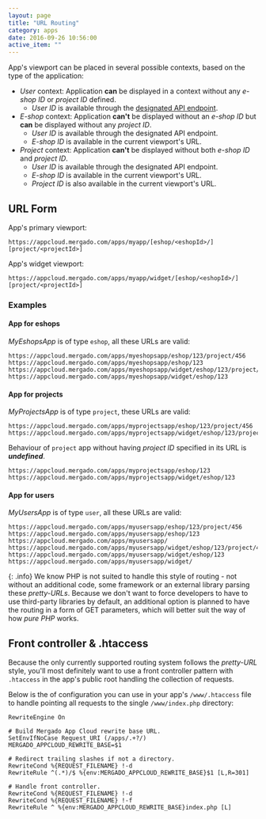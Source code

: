 ```yaml
---
layout: page
title: "URL Routing"
category: apps
date: 2016-09-26 10:56:00
active_item: ""
---
```


App's viewport can be placed in several possible contexts, based on the type of the application:
- *User* context: Application **can** be displayed in a context without any *e-shop ID* or *project ID* defined.
	- *User ID* is available through the [designated API endpoint](http://docs.mergado.apiary.io/#reference/core/users/authenticated-user).
- *E-shop* context: Application **can't** be displayed without an *e-shop ID* but **can** be displayed without any *project ID*.
	- *User ID* is available through the designated API endpoint.
	- *E-shop ID* is available in the current viewport's URL.
- *Project* context: Application **can't** be displayed without both *e-shop ID* and *project ID*.
	- *User ID* is available through the designated API endpoint.
	- *E-shop ID* is available in the current viewport's URL.
	- *Project ID* is also available in the current viewport's URL.

## URL Form

App's primary viewport:

```
https://appcloud.mergado.com/apps/myapp/[eshop/<eshopId>/][project/<projectId>]
```

App's widget viewport:

```
https://appcloud.mergado.com/apps/myapp/widget/[eshop/<eshopId>/][project/<projectId>]
```

### Examples

#### App for eshops

*MyEshopsApp* is of type `eshop`, all these URLs are valid:

```
https://appcloud.mergado.com/apps/myeshopsapp/eshop/123/project/456
https://appcloud.mergado.com/apps/myeshopsapp/eshop/123
https://appcloud.mergado.com/apps/myeshopsapp/widget/eshop/123/project/456
https://appcloud.mergado.com/apps/myeshopsapp/widget/eshop/123
```

#### App for projects

*MyProjectsApp* is of type `project`, these URLs are valid:

```
https://appcloud.mergado.com/apps/myprojectsapp/eshop/123/project/456
https://appcloud.mergado.com/apps/myprojectsapp/widget/eshop/123/project/456
```

Behaviour of `project` app without having *project ID* specified in its URL is ***undefined***.

```
https://appcloud.mergado.com/apps/myprojectsapp/eshop/123
https://appcloud.mergado.com/apps/myprojectsapp/widget/eshop/123
```

#### App for users

*MyUsersApp* is of type `user`, all these URLs are valid:

```
https://appcloud.mergado.com/apps/myusersapp/eshop/123/project/456
https://appcloud.mergado.com/apps/myusersapp/eshop/123
https://appcloud.mergado.com/apps/myusersapp/
https://appcloud.mergado.com/apps/myusersapp/widget/eshop/123/project/456
https://appcloud.mergado.com/apps/myusersapp/widget/eshop/123
https://appcloud.mergado.com/apps/myusersapp/widget/
```

{: .info}
We know PHP is not suited to handle this style of routing - not without an additional code, some framework or an external library parsing these *pretty-URLs*. Because we don't want to force developers to have to use third-party libraries by default, an additional option is planned to have the routing in a form of GET parameters, which will better suit the way of how *pure PHP* works.

## Front controller & .htaccess

Because the only currently supported routing system follows the *pretty-URL* style, you'll most definitely want to use a front controller pattern with `.htaccess` in the app's public root handling the collection of requests.

Below is the of configuration you can use in your app's `/www/.htaccess` file to handle pointing all requests to the single `/www/index.php` directory:

```
RewriteEngine On

# Build Mergado App Cloud rewrite base URL.
SetEnvIfNoCase Request_URI (/apps/.+?/) MERGADO_APPCLOUD_REWRITE_BASE=$1

# Redirect trailing slashes if not a directory.
RewriteCond %{REQUEST_FILENAME} !-d
RewriteRule ^(.*)/$ %{env:MERGADO_APPCLOUD_REWRITE_BASE}$1 [L,R=301]

# Handle front controller.
RewriteCond %{REQUEST_FILENAME} !-d
RewriteCond %{REQUEST_FILENAME} !-f
RewriteRule ^ %{env:MERGADO_APPCLOUD_REWRITE_BASE}index.php [L]
```

